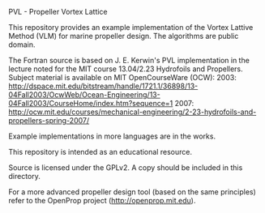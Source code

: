 PVL - Propeller Vortex Lattice

This repository provides an example implementation of the Vortex Lattive Method
(VLM) for marine propeller design. The algorithms are public domain.

The Fortran source is based on J. E. Kerwin's PVL implementation in the lecture
noted for the MIT course 13.04/2.23 Hydrofoils and Propellers. Subject material
is available on MIT OpenCourseWare (OCW):
    2003:   http://dspace.mit.edu/bitstream/handle/1721.1/36898/13-04Fall2003/OcwWeb/Ocean-Engineering/13-04Fall2003/CourseHome/index.htm?sequence=1
    2007:   http://ocw.mit.edu/courses/mechanical-engineering/2-23-hydrofoils-and-propellers-spring-2007/

Example implementations in more languages are in the works.

This repository is intended as an educational resource.

Source is licensed under the GPLv2. A copy should be included in this 
directory.

For a more advanced propeller design tool (based on the same principles) refer 
to the OpenProp project (http://openprop.mit.edu).
